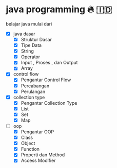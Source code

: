 # java programming 🔥 🇮🇩

belajar java mulai dari

- [x] java dasar
  - [x] Struktur Dasar
  - [x] Tipe Data
  - [x] String
  - [x] Operator
  - [x] Input , Proses , dan Output
  - [x] Array
- [x] control flow
  - [x] Pengantar Control Flow
  - [x] Percabangan
  - [x] Perulangan
- [x] collection type
  - [x] Pengantar Collection Type
  - [x] List
  - [x] Set
  - [x] Map
- [ ] oop
  - [x] Pengantar OOP
  - [x] Class
  - [x] Object
  - [x] Function
  - [x] Properti dan Method
  - [x] Access Modifier
